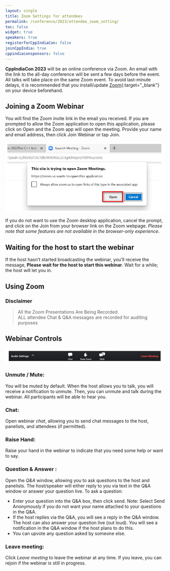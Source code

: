 ```yaml
---
layout: single
title: Zoom Settings for attendees
permalink: /conference/2023/attendee_zoom_setting/
toc: false
widget: true
speakers: true
registerforCppIndiaCon: false
joinCppIndia: true
cppindiaconsponsors: false
---
```


**CppIndiaCon 2023** will be an online conference via Zoom. An email with the link to the all-day conference will be sent a few days before the event. All talks will take place on the same Zoom event. To avoid last-minute delays, it is recommended that you install/update [Zoom](https://zoom.us/download){:target="_blank"} on your device beforehand.

## Joining a Zoom Webinar
You will find the Zoom invite link in the email you received. If you are prompted to allow the Zoom application to open this application, please click on Open and the Zoom app will open the meeting. Provide your name and email address, then click Join Webinar or tap Join.

![zoom_popup](/conference/2023/graphics/tech_help/zoom_popup.jpg "zoom_popup")

If you do not want to use the Zoom desktop application, cancel the prompt, and click on the Join from your browser link on the Zoom webpage. *Please note that some features are not available in the browser-only experience*.

## Waiting for the host to start the webinar
If the host hasn’t started broadcasting the webinar, you’ll receive the message, **Please wait for the host to start this webinar**. Wait for a while; the host will let you in.

## Using Zoom
### Disclaimer
> All the Zoom Presentations Are Being Recorded.<br>
> ALL attendee Chat & Q&A messages are recorded for auditing purposes

## Webinar Controls

![webinar_control](/conference/2023/graphics/tech_help/zoom_webinar_control.jpg "webinar_control")

### Unmute / Mute: 
You will be muted by default. When the host allows you to talk, you will receive a notification to unmute. Then, you can unmute and talk during the webinar. All participants will be able to hear you. 

### Chat: 
Open webinar *chat*, allowing you to send chat messages to the host, panelists, and attendees (if permitted). 

### Raise Hand: 
Raise your hand in the webinar to indicate that you need some help or want to say.

### Question & Answer :
Open the *Q&A* window, allowing you to ask questions to the host and panelists. The host/speaker will either reply to you via text in the Q&A window or answer your question live.
To ask a question:
- Enter your question into the Q&A box, then click send. Note: Select Send Anonymously if you do not want your name attached to your questions in the Q&A.
- If the host replies via the Q&A, you will see a reply in the Q&A window. The host can also answer your question live (out loud). You will see a notification in the Q&A window if the host plans to do this.
- You can upvote any question asked by someone else. 

### Leave meeting: 
Click *Leave meeting* to leave the webinar at any time. If you leave, you can rejoin if the webinar is still in progress.
